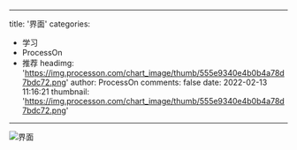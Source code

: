 
---
title: '界面'
categories: 
 - 学习
 - ProcessOn
 - 推荐
headimg: 'https://img.processon.com/chart_image/thumb/555e9340e4b0b4a78d7bdc72.png'
author: ProcessOn
comments: false
date: 2022-02-13 11:16:21
thumbnail: 'https://img.processon.com/chart_image/thumb/555e9340e4b0b4a78d7bdc72.png'
---

<div>   
<img class="thumb" alt="界面" src="https://img.processon.com/chart_image/thumb/555e9340e4b0b4a78d7bdc72.png" referrerpolicy="no-referrer">
<p></p>  
</div>
            